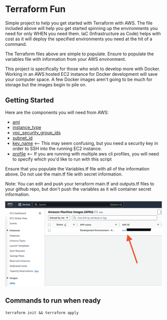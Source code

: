 # Terraform Fun

Simple project to help you get started with Terraform with AWS. The file included above will help you get started spinning up the environments you need for only WHEN you need them. IaC (Infrastructure as Code) helps with cost as it will deploy the specified environments you need at the hit of a command.

The Terraform files above are simple to populate. Ensure to populate the variables file with information from your AWS environment. 

This project is specifically for those who wish to develop more with Docker. Working in an AWS hosted EC2 instance for Docker development will save your computer space. A few Docker images aren't going to be much for storage but the images begin to pile on. 

## Getting Started
Here are the components you will need from AWS:
*  [ami](https://docs.aws.amazon.com/toolkit-for-visual-studio/latest/user-guide/tkv-create-ami-from-instance.html)
*  [instance_type](https://aws.amazon.com/ec2/instance-types/) 
*  [vpc_security_group_ids](https://docs.aws.amazon.com/managedservices/latest/userguide/find-SGs.html) 
*  [subnet_id](https://docs.aws.amazon.com/managedservices/latest/userguide/find-subnet.html) 
*  [key_name](https://docs.aws.amazon.com/IAM/latest/UserGuide/security-creds.html)  <-- This may seem confusing, but you need a security key in order to SSH into the running EC2 instance.
*  [profile](https://docs.aws.amazon.com/cli/latest/userguide/cli-chap-configure.html) <-- If you are running with multiple aws cli profiles, you will need to specify which you'd like to run with this script

Ensure that you populate the Variables.tf file with all of the information above. Do not use the main.tf file with secret information. 

Note: You can edit and push your terraform main.tf and outputs.tf files to your github repo, but don't push the variables as it will container secret information.

![](https://github.com/mathurin186/AWS-Fun/blob/main/Terraform/images/ami.png)

## Commands to run when ready
```
terraform init && terraform apply
```
